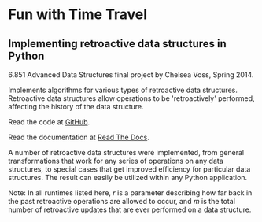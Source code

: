 Fun with Time Travel
====================

Implementing retroactive data structures in Python
--------------------------------------------------

6.851 Advanced Data Structures final project by Chelsea Voss, Spring 2014.

Implements algorithms for various types of retroactive data structures. Retroactive data structures allow operations to be 'retroactively' performed, affecting the history of the data structure.

Read the code at [GitHub](http://github.com/csvoss/retroactive/).

Read the documentation at [Read The Docs](http://python-retroactive-data-structures.readthedocs.org/en/latest/).

A number of retroactive data structures were implemented, from general transformations that work for any series of operations on any data structures, to special cases that get improved efficiency for particular data structures. The result can easily be utilized within any Python application.


Note: In all runtimes listed here, *r* is a parameter describing how far back in the past retroactive operations are allowed to occur, and *m* is the total number of retroactive updates that are ever performed on a data structure.
